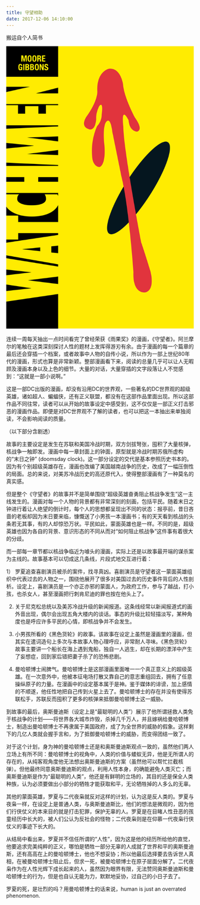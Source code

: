 ```yaml
---
title: 守望相助
date: 2017-12-06 14:10:00
---
```

搬运自个人简书


![alt text](https://github.com/junleqian/HexoBlog/raw/master/assets/images/watchman.png "《守望者》平装版封面 (图片来自网络)")

连续一周每天抽出一点时间看完了曾经荣获《雨果奖》的漫画，《守望者》。阿兰摩尔的笔触在这类深刻探讨人性的题材上发挥得游刃有余。由于漫画的每一个篇章的最后还会穿插一个档案，或者故事中人物的自传小说，所以作为一部上世纪80年代的漫画，形式也算是非常新颖。整部漫画看下来，阅读的总量几乎可以让人无暇顾及漫画本身以及上色的细节。大量的对话，大量穿插的文字段落让人不觉感到：“这就是一部小说啊。”

这是一部DC出版的漫画，却没有沿用DC的世界观，一些著名的DC世界观的超级英雄，诸如超人、蝙蝠侠，还有正义联盟，都没有在这部作品里面出现。所以这部作品不同往常，读者可以从开始的故事设定中感受到，这不仅仅是一部正义打击邪恶的漫画作品。即便是对DC世界观不了解的读者，也可以把这一本抽出来单独阅读，不会影响阅读的质量。

（以下部分含剧透）

故事的主要设定是发生在苏联和美国冷战时期，双方剑拔弩张，囤积了大量核弹，核战争一触即发。漫画中每一章封面上的钟面，原型就是冷战时期苏俄所虚构的“末日之钟” (doomsday clock)。这一部分设定的交代是基本参照历史书本的。因为有个别超级英雄存在，漫画也改编了美国越南战争的历史，改成了一幅压倒性的局面。总的来说，对美苏冷战历史的高还原代入，使得整部漫画有了一种莫名的真实感。

但是整个《守望者》的故事并不是简单围绕“超级英雄奋勇阻止核战争发生”这一主线发生的。漫画对每一个人物的背景都有非常深刻的刻画，包括平民。随着末日之钟进行着让人绝望的倒计时，每个人的思想都呈现出不同的状态：报亭前，昔日吝啬的老板却因为末日要来临，慷慨送了小男孩一本漫画书；有的天天看到核战的头条若无其事，有的人却惊恐万状。平民如此，蒙面英雄也是一样。不同的是，超级英雄也因为各自的背景、意识形态的不同从而对“如何阻止核战争”这件事有着很大的分歧。

而一部每一章节都以核战争临近为噱头的漫画，实际上还是以故事最开端的谋杀案为主线的。故事基本可以切成这几条线，片段式地交互进行着：

1） 罗夏追查喜剧演员被杀的案件，找寻真凶。喜剧演员是守望者这一蒙面英雄组织中代表过去的人物之一，围绕他展开了很多对美国过去的历史事件背后的人性剖析。设定上，喜剧演员是一个亦正亦邪的蒙面人，为政府工作，参与了越战，打小孩，也杀女人，甚至漫画把行刺肯尼迪的罪也按在他头上了。

2) 关于尼克松总统以及美苏冷战升级的新闻报道。这条线经常以新闻报道式的画外音出现，偶尔会出现五角大楼内的谈话。事态的升级比较轻描淡写，某种角度也是呼应许多平民的心情，即核战争并不会发生。

3) 小男孩所看的《黑色货轮》的故事。该故事在设定上虽然是漫画里的漫画，但其实在遣词造句上多次与本故事人物心理呼应，非常耐人寻味。《黑色货轮》故事主要讲一个船长在海上遇到鬼船，独自一人逃生，却在长期的漂洋中产生了妄想症，回到家后错把妻子杀了的恐怖悲剧。

4) 曼哈顿博士闹脾气。曼哈顿博士是这部漫画里面唯一一个真正意义上的超级英雄。在一次意外中，他被本征电场打散又靠自己的意志重组回去，拥有了任意操纵原子的力量。在漫画中的设定基本属于是神。鉴于媒体的诽谤，加上感情的不顺遂，他任性地把自己传到火星上去了。曼哈顿博士的存在并没有使得苏联松手，苏联反而囤积了更多的核弹来抵御曼哈顿博士这一威胁。

到故事的最后，奥斯曼迪斯（设定上是“最聪明的人类”）展示了他所谓拯救人类免于核战争的计划——将世界各大城市炸毁，杀掉几千万人，并且嫁祸给曼哈顿博士，制造出曼哈顿博士不再隶属于美国政府，成了为全世界的威胁的假象。这样剩下的几亿人类就会握手言和，为了抵御曼哈顿博士的威胁，而变得团结一致了。

对于这个计划，身为神的曼哈顿博士还是和奥斯曼迪斯观点一致的，虽然他们两人立场上有所不同：曼哈顿博士的视角中，人类的价值与蝼蚁无异，他是无所谓人的存在的，从纯客观角度他无法想出奥斯曼迪斯的方案（虽然他可以帮忙拦截核弹）。但他最终同意奥斯曼迪斯的观点，利用人性本身，的确能避免人类灭亡；而奥斯曼迪斯是作为“最聪明的人类”，他还是有鲜明的立场的，其目的还是保全人类种族，认为必须要做出小部分的牺牲才能获取和平，无论牺牲掉的人多么的无辜。

其他的蒙面英雄，罗夏与二代夜枭就反对这样的计划，认为这是反人类的。罗夏与夜枭一样，在设定上是普通人类，与奥斯曼迪斯比，他们的想法是微观的，因为他们行侠仗义的本来目的就是打击犯罪，保护无辜的人。罗夏是在目睹人性丑恶的孩童经历中长大的，被人们公认为反社会的怪物；二代夜枭则是在仰慕一代夜枭行侠仗义的事迹下长大的。

从结局中看出来，罗夏并不信任所谓的“人性”，因为这是他的经历所给他的直觉，他要追求完美纯粹的正义，哪怕是牺牲一部分无辜的人成就了世界和平的奥斯曼迪斯，还有高高在上的曼哈顿博士，他也不想妥协；所以他最后选择要去告诉世人真相，在被曼哈顿博士阻止后，但求一死，被曼哈顿博士在原子层面分解了。二代夜枭作为在人性光辉下成长起来的人，虽然因为眼界有限，无法赞同奥斯曼迪斯和曼哈顿博士的行为，但是也自认无能为力，默默地妥协，过自己的小日子去了。

罗夏的死，是壮烈的吗？用曼哈顿博士的话来说，human is just an overrated phenomenon.
